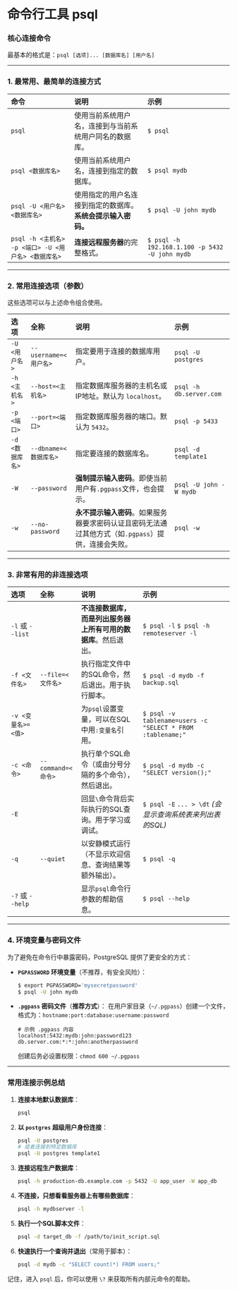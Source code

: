 # 命令行工具 psql 

### 核心连接命令

最基本的格式是：`psql [选项]... [数据库名] [用户名]`

---

### 1. 最常用、最简单的连接方式

| 命令 | 说明 | 示例 |
| :--- | :--- | :--- |
| `psql` | 使用当前系统用户名，连接到与当前系统用户同名的数据库。 | `$ psql` |
| `psql <数据库名>` | 使用当前系统用户名，连接到指定的数据库。 | `$ psql mydb` |
| `psql -U <用户名> <数据库名>` | 使用指定的用户名连接到指定的数据库。**系统会提示输入密码。** | `$ psql -U john mydb` |
| `psql -h <主机名> -p <端口> -U <用户名> <数据库名>` | **连接远程服务器**的完整格式。 | `$ psql -h 192.168.1.100 -p 5432 -U john mydb` |

---

### 2. 常用连接选项（参数）

这些选项可以与上述命令组合使用。

| 选项 | 全称 | 说明 | 示例 |
| :--- | :--- | :--- | :--- |
| `-U <用户名>` | `--username=<用户名>` | 指定要用于连接的数据库用户。 | `psql -U postgres` |
| `-h <主机名>` | `--host=<主机名>` | 指定数据库服务器的主机名或IP地址。默认为 `localhost`。 | `psql -h db.server.com` |
| `-p <端口>` | `--port=<端口>` | 指定数据库服务器的端口。默认为 `5432`。 | `psql -p 5433` |
| `-d <数据库名>` | `--dbname=<数据库名>` | 指定要连接的数据库名。 | `psql -d template1` |
| `-W` | `--password` | **强制提示输入密码**。即使当前用户有`.pgpass`文件，也会提示。 | `psql -U john -W mydb` |
| `-w` | `--no-password` | **永不提示输入密码**。如果服务器要求密码认证且密码无法通过其他方式（如`.pgpass`）提供，连接会失败。 | `psql -w` |

---

### 3. 非常有用的非连接选项

| 选项 | 全称 | 说明 | 示例 |
| :--- | :--- | :--- | :--- |
| `-l` 或 `--list` | | **不连接数据库，而是列出服务器上所有可用的数据库**。然后退出。 | `$ psql -l` `$ psql -h remoteserver -l` |
| `-f <文件名>` | `--file=<文件名>` | 执行指定文件中的SQL命令，然后退出。用于执行脚本。 | `$ psql -d mydb -f backup.sql` |
| `-v <变量名>=<值>` | | 为`psql`设置变量，可以在SQL中用`:变量名`引用。 | `$ psql -v tablename=users -c "SELECT * FROM :tablename;"` |
| `-c <命令>` | `--command=<命令>` | 执行单个SQL命令（或由分号分隔的多个命令），然后退出。 | `$ psql -d mydb -c "SELECT version();"` |
| `-E` | | 回显`\`命令背后实际执行的SQL查询。用于学习或调试。 | `$ psql -E` `... > \dt` *(会显示查询系统表来列出表的SQL)* |
| `-q` | `--quiet` | 以安静模式运行（不显示欢迎信息、查询结果等额外输出）。 | `$ psql -q` |
| `-?` 或 `--help` | | 显示`psql`命令行参数的帮助信息。 | `$ psql --help` |

---

### 4. 环境变量与密码文件

为了避免在命令行中暴露密码，PostgreSQL 提供了更安全的方式：

*   **`PGPASSWORD` 环境变量**（不推荐，有安全风险）：
    ```bash
    $ export PGPASSWORD='mysecretpassword'
    $ psql -U john mydb
    ```

*   **`.pgpass` 密码文件**（**推荐方式**）：
    在用户家目录（`~/.pgpass`）创建一个文件，格式为：`hostname:port:database:username:password`
    ```
    # 示例 .pgpass 内容
    localhost:5432:mydb:john:password123
    db.server.com:*:*:john:anotherpassword
    ```
    创建后务必设置权限：`chmod 600 ~/.pgpass`

---

### 常用连接示例总结

1.  **连接本地默认数据库**：
    ```bash
    psql
    ```

2.  **以 `postgres` 超级用户身份连接**：
    ```bash
    psql -U postgres
    # 或者连接到特定数据库
    psql -U postgres template1
    ```

3.  **连接远程生产数据库**：
    ```bash
    psql -h production-db.example.com -p 5432 -U app_user -W app_db
    ```

4.  **不连接，只想看看服务器上有哪些数据库**：
    ```bash
    psql -h mydbserver -l
    ```

5.  **执行一个SQL脚本文件**：
    ```bash
    psql -d target_db -f /path/to/init_script.sql
    ```

6.  **快速执行一个查询并退出**（常用于脚本）：
    ```bash
    psql -d mydb -c "SELECT count(*) FROM users;"
    ```

记住，进入 `psql` 后，你可以使用 `\?` 来获取所有内部元命令的帮助。